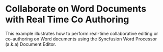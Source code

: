 # Collaborate on Word Documents with Real Time Co Authoring
This example illustrates how to perform real-time collaborative editing or co-authoring on Word documents using the Syncfusion Word Processor (a.k.a) Document Editor.
